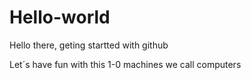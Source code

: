 # Hello-world
Hello there, geting startted with github

Let´s have fun with this 1-0 machines we call computers
